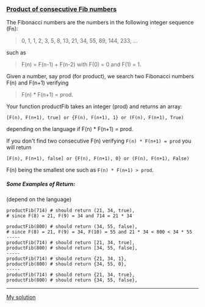 ### [Product of consecutive Fib numbers](https://www.codewars.com/kata/5541f58a944b85ce6d00006a/php)

The Fibonacci numbers are the numbers in the following integer sequence (Fn):

>   0, 1, 1, 2, 3, 5, 8, 13, 21, 34, 55, 89, 144, 233, ...

such as

> F(n) = F(n-1) + F(n-2) with F(0) = 0 and F(1) = 1.

Given a number, say prod (for product), we search two Fibonacci numbers F(n) and F(n+1) verifying

> F(n) * F(n+1) = prod.

Your function productFib takes an integer (prod) and returns an array:

```shell
[F(n), F(n+1), true] or {F(n), F(n+1), 1} or (F(n), F(n+1), True)
```
depending on the language if F(n) * F(n+1) = prod.

If you don't find two consecutive F(n) verifying `F(n) * F(n+1) = prod` you will return

```shell
[F(n), F(n+1), false] or {F(n), F(n+1), 0} or (F(n), F(n+1), False)
```
F(n) being the smallest one such as `F(n) * F(n+1) > prod`.

##### Some Examples of Return:
(depend on the language)

```shell
productFib(714) # should return (21, 34, true),
# since F(8) = 21, F(9) = 34 and 714 = 21 * 34

productFib(800) # should return (34, 55, false),
# since F(8) = 21, F(9) = 34, F(10) = 55 and 21 * 34 < 800 < 34 * 55
-----
productFib(714) # should return [21, 34, true],
productFib(800) # should return [34, 55, false],
-----
productFib(714) # should return {21, 34, 1},
productFib(800) # should return {34, 55, 0},
-----
productFib(714) # should return {21, 34, true},
productFib(800) # should return {34, 55, false},
```

---

[My solution](https://www.codewars.com/kata/reviews/57972555dd2cb579450001ee/groups/6350665a601ac90001260718)